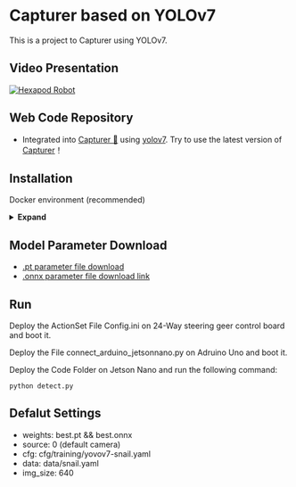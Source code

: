 # Capturer based on YOLOv7

This is a project to Capturer using YOLOv7.

## Video Presentation
[![Hexapod Robot](https://res.cloudinary.com/marcomontalbano/image/upload/v1716715642/video_to_markdown/images/youtube--DM378_XFm8g-c05b58ac6eb4c4700831b2b3070cd403.jpg)](https://youtu.be/DM378_XFm8g "Hexapod Robot")

## Web Code Repository

- Integrated into [Capturer 🤗](https://github.com/juyujing/Capturer) using [yolov7](https://github.com/WongKinYiu/yolov7). Try to use the latest version of [Capturer](https://github.com/juyujing/Capturer)！

## Installation

Docker environment (recommended)
<details><summary> <b>Expand</b> </summary>

``` shell
# create the docker container, you can change the share memory size if you have more.
nvidia-docker run --name capturer -it -v your_datasets_path/:/datasets/ -v your_code_path/:/capturer --shm-size=64g nvcr.io/nvidia/pytorch:21.08-py3

# apt install required packages
apt update
apt install -y zip htop screen libgl1-mesa-glx

# pip install environment required packages
pip install seaborn thop

# pip install cpaturer required packages
pip install -r requirements.txt

# go to code folder
cd /capturer
```
</details>

## Model Parameter Download
- [.pt parameter file download](https://drive.google.com/file/d/1cYjeel8Tn4-sg-7VWGWGWIrWprRs_7OQ/view?usp=sharing)
- [.onnx parameter file download link](https://drive.google.com/file/d/10R5ECCBh2b9J1TIRrAcoTmRHNhMhBM-E/view?usp=sharing)

## Run

Deploy the ActionSet File Config.ini on 24-Way steering geer control board and boot it.

Deploy the File connect_arduino_jetsonnano.py on Adruino Uno and boot it.

Deploy the Code Folder on Jetson Nano and run the following command:

``` shell
python detect.py
```

## Defalut Settings

- weights: best.pt && best.onnx
- source: 0 (default camera)
- cfg: cfg/training/yovov7-snail.yaml
- data: data/snail.yaml
- img_size: 640
